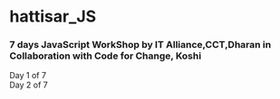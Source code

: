 # hattisar_JS

### 7 days JavaScript WorkShop by IT Alliance,CCT,Dharan in Collaboration with Code for Change, Koshi

Day 1 of 7 <br>
Day 2 of 7

